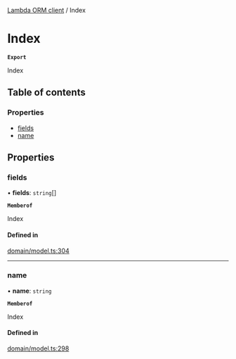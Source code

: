 [Lambda ORM client](../README.md) / Index

# Index

**`Export`**

Index

## Table of contents

### Properties

- [fields](Index.md#fields)
- [name](Index.md#name)

## Properties

### fields

• **fields**: `string`[]

**`Memberof`**

Index

#### Defined in

[domain/model.ts:304](https://github.com/FlavioLionelRita/lambdaorm-client-node/blob/daf068a/src/lib/domain/model.ts#L304)

___

### name

• **name**: `string`

**`Memberof`**

Index

#### Defined in

[domain/model.ts:298](https://github.com/FlavioLionelRita/lambdaorm-client-node/blob/daf068a/src/lib/domain/model.ts#L298)
